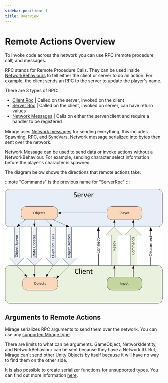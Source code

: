 ```yaml
---
sidebar_position: 1
title: Overview
---
```

# Remote Actions Overview

To invoke code across the network you can use RPC (remote procedure call) and messages. 

RPC stands for  Remote Procedure Calls. They can be used inside [NetworkBehaviours](/docs/reference/Mirage/NetworkBehaviour) to tell either the client or server to do an action. For example, the client sends an RPC to the server to update the player's name.

There are 3 types of RPC:
- [Client Rpc](/docs/guides/remote-actions/client-rpc) | Called on the server, invoked on the client
- [Server Rpc](/docs/guides/remote-actions/server-rpc) | Called on the client, invoked on server, can have return values
- [Network Messages](/docs/guides/remote-actions/network-messages) | Calls on either the server/client and require a handler to be registered

Mirage uses [Network messages](/docs/guides/remote-actions/network-messages) for sending everything, this includes Spawning, RPC, and SyncVars. Network message serialized into bytes then sent over the network. 

Network Message can be used to send data or invoke actions without a NetworkBehaviour. For example, sending character select information before the player's character is spawned. 

The diagram below shows the directions that remote actions take:

:::note
"Commands" is the previous name for "ServerRpc"
:::

![Data Flow Graph](/img/guides/remote-actions/unet-directions.jpg)

## Arguments to Remote Actions

Mirage serializes RPC arguments to send them over the network. You can use any [supported Mirage type](/docs/guides/data-types).

There are limits to what can be arguments. GameObject, NetworkIdentity, and NetworkBehaviour can be sent because they have a Network ID. But, Mirage can't send other Unity Objects by itself because it will have no way to find them on the other side.

It is also possible to create serializer functions for unsupported types. You can find out more information [here](/docs/guides/data-types#custom-data-types).
